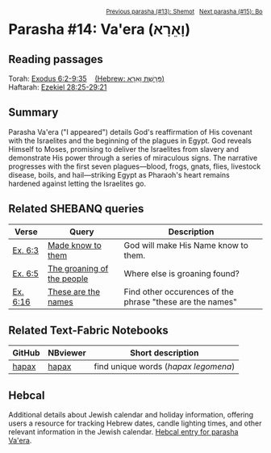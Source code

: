 <span style="float: right;"><sup><a href="../13%20-%20Shemot">Previous parasha (#13): Shemot</a> &nbsp;&nbsp;<a href="../15%20-%20Bo">Next parasha (#15): Bo</a></sup></span>

# Parasha #14: Va'era (וָאֵרָא‎) <a name="start"></a>

## Reading passages

Torah: <a href="https://www.stepbible.org/?q=version=NASB2020|reference=Ex.6:2-9:35&options=HNVUG" target="_blank">Exodus 6:2-9:35</a> &nbsp;&nbsp; <a href="https://tikkun.io/#/p/vaera" target="_blank">(Hebrew: פָּרָשַׁת וָאֵרָא)</a><br>
Haftarah: <a href="https://www.stepbible.org/?q=version=NASB2020|reference=Ez.28:25-29:21&options=HNVUG" target="_blank">Ezekiel 28:25-29:21</a>

## Summary

Parasha Va'era ("I appeared") details God's reaffirmation of His covenant with the Israelites and the beginning of the plagues in Egypt. God reveals Himself to Moses, promising to deliver the Israelites from slavery and demonstrate His power through a series of miraculous signs. The narrative progresses with the first seven plagues—blood, frogs, gnats, flies, livestock disease, boils, and hail—striking Egypt as Pharaoh's heart remains hardened against letting the Israelites go​​.

## Related SHEBANQ queries

Verse | Query | Description
--- | --- | ---
<a href="https://www.stepbible.org/?q=version=NASB2020\|reference=Ex.6:3&options=HNVUG" target="_blank">Ex. 6:3</a> | <a href="https://shebanq.ancient-data.org/hebrew/text?iid=6886&version=2021&page=1&mr=r&qw=q" target="_blank">Made know to them</a> | God will make His Name know to them.
<a href="https://www.stepbible.org/?q=version=NASB2020\|reference=Ex.6:5&options=HNVUG" target="_blank">Ex. 6:5</a> | <a href="https://shebanq.ancient-data.org/hebrew/text?iid=6290&version=2021&page=1&mr=r&qw=q" target="_blank">The groaning of the people</a> | Where else is groaning found?
<a href="https://www.stepbible.org/?q=version=NASB2020\|reference=Ex.6:16&options=HNVUG" target="_blank">Ex. 6:16</a> | <a href="https://shebanq.ancient-data.org/hebrew/text?iid=6284&version=2021&page=1&mr=r&qw=q" target="_blank">These are the names</a> | Find other occurences of the phrase "these are the names"

## Related Text-Fabric Notebooks

GitHub | NBviewer | Short description
---|---|---
[hapax](hapax.ipynb) | <a href="https://nbviewer.org/github/tonyjurg/Parashot/blob/main/WeeklyParasha/14%20-%20Va'era/hapax.ipynb" target="_blank">hapax</a> | find unique words (*hapax legomena*)

## Hebcal

Additional details about Jewish calendar and holiday information, offering users a resource for tracking Hebrew dates, candle lighting times, and other relevant information in the Jewish calendar. <a href="https://www.hebcal.com/sedrot/vaera" target="_blank">Hebcal entry for parasha Va'era</a>.
